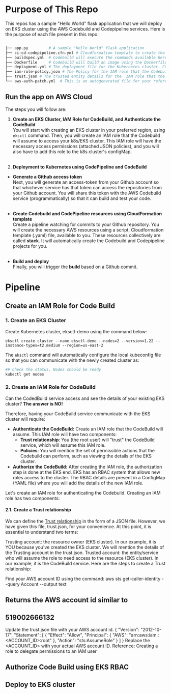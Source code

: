 # Purpose of This Repo

This repos has a sample "Hello World" flask application that we will deploy on EKS cluster using the AWS Codebuild and Codepipeline services. 
Here is the purpose of each file present in this repo:
```bash

├── app.py         # A sample "Hello World" flask application
├── ci-cd-codepipeline.cfn.yml # Cloudformation template to create the Codebuild, and Codepipeline, and related resources. 
├── buildspec.yml  # Codebuild will execute the commands available here. 
├── Dockerfile     # Codebuild will build an image using the Dockerfile, and push it to the Dockerhub/or AWS ECR. 
├── deployment.yml # The deployment file for the Kubernetes cluster. Codebuild will apply this deployment using the one of the kubectl commands.   
├── iam-role-policy.json # The Policy for the IAM role that the Codebuild will assume
├── trust.json # The trusted entity details for the  IAM role that the COdebuild will assume
└── aws-auth-patch.yml  # This is an autogenerated file for your reference. 
```



## Run the app on AWS Cloud
The steps you will follow are:
1. **Create an EKS Cluster, IAM Role for CodeBuild, and Authenticate the CodeBuild**<br>
You will start with creating an EKS cluster in your preferred region, using `eksctl` command. Then, you will create an IAM role that the Codebuild will assume to access your k8s/EKS cluster. This IAM role will have the necessary access permissions (attached JSON policies), and you will also have to add this role to the k8s cluster's configMap. <br><br>


2. **Deployment to Kubernetes using CodePipeline and CodeBuild**
 - **Generate a Github access token**<br>Next, you will generate an access-token from your Github account so that whichever service has that token can access the repositories from your Github account. You will share this token with the AWS Codebuild service (programmatically) so that it can build and test your code. <br><br>
 
 - **Create Codebuild and CodePipeline resources using CloudFormation template**<br>Create a pipeline watching for commits to your Github repository. You will create the necessary AWS resources using a script, Cloudformation template (.yaml) file, available to you. These resources collectively are called **stack**. It will automatically create the Codebuild and Codepipeline projects for you. <br><br>
 
 
 - **Build and deploy**<br>Finally, you will trigger the **build** based on a Github commit. 


# Pipeline
## Create an IAM Role for Code Build

### 1. Create an EKS Cluster

Create Kubernetes cluster, eksctl-demo using the command below:

`eksctl create cluster --name eksctl-demo --nodes=2 --version=1.22 --instance-types=t2.medium --region=us-east-2`

The `eksctl` command will automatically configure the local kubeconfig file so that you can communicate with the newly created cluster as:

```bash
## Check the status, Nodes should be ready
kubectl get nodes
```
### 2. Create an IAM Role for CodeBuild
Can the CodedBuild service access and see the details of your existing EKS cluster? **The answer is NO!**

Therefore, having your CodeBuild service communicate with the EKS cluster will require:

- **Authenticate the CodeBuild:** Create an IAM role that the CodeBuild will assume. This IAM role will have two components:
    + **Trust relationship**: You (the root user) will "trust" the CodeBuild service, which will assume this IAM role.
    + **Policies**: You will mention the set of permissible actions that the Codebuild can perform, such as viewing the details of the EKS cluster.
- **Authorize the CodeBuild:** After creating the IAM role, the authorization step is done at the EKS end. EKS has an RBAC system that allows new roles access to the cluster. The RBAC details are present in a ConfigMap (YAML file) where you will add the details of the new IAM role.

Let's create an IAM role for authenticating the Codebuild. Creating an IAM role has two components:

#### 2.1. Create a Trust relationship
We can define the [Trust relationship](https://docs.aws.amazon.com/IAM/latest/UserGuide/id_roles_create_for-user.html) in the form of a JSON file. However, we have given this file, trust.json, for your convenience. At this point, it is essential to understand two terms:

Trusting account: the resource owner (EKS cluster). In our example, it is YOU because you've created the EKS cluster. We will mention the details of the Trusting account in the trust.json.
Trusted account: the entity/service who will assume the role to need access to the resource (EKS cluster). In our example, it is the CodeBuild service.
Here are the steps to create a Trust relationship:

Find your AWS account ID using the command:
aws sts get-caller-identity --query Account --output text
## Returns the AWS account id similar to 
## 519002666132
Update the trust.json file with your AWS account id.
{
"Version": "2012-10-17",
"Statement": [
    {
        "Effect": "Allow",
        "Principal": {
            "AWS": "arn:aws:iam::<ACCOUNT_ID>:root"
        },
        "Action": "sts:AssumeRole"
    }
]
}
Replace the <ACCOUNT_ID> with your actual AWS account ID. Reference: Creating a role to delegate permissions to an IAM user


## Authorize Code Build using EKS RBAC

## Deploy to EKS cluster